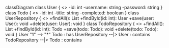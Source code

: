 classDiagram
    class User {
        <<Entity>>
        -id: int
        -username: string
        -password: string
    }
    class Todo {
        <<Entity>>
        -id: int
        -title: string
        -completed: boolean
    }
    class UserRepository {
        <<Repository>>
        +findAll(): List<User>
        +findById(id: int): User
        +save(user: User): void
        +delete(user: User): void
    }
    class TodoRepository {
        <<Repository>>
        +findAll(): List<Todo>
        +findById(id: int): Todo
        +save(todo: Todo): void
        +delete(todo: Todo): void
    }
    User "1" --> "*" Todo : has
    UserRepository --|> User : contains
    TodoRepository --|> Todo : contains

